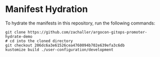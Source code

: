 # Manifest Hydration

To hydrate the manifests in this repository, run the following commands:

```shell
git clone https://github.com/zachaller/argocon-gitops-promoter-hydrate-demo
# cd into the cloned directory
git checkout 206dc6a3e61526cea4760094b702e639efa3c6db
kustomize build ./user-configuration/development
```
